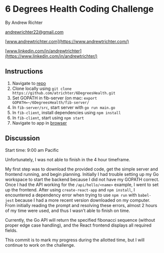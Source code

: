 # 6 Degrees Health Coding Challenge

By Andrew Richter

[andrewrichter22@gmail.com](mailto:andrewrichter22@gmail.com)

[www.andrewtrichter.com](https://www.andrewtrichter.com/)

[www.linkedin.com/in/andrewtrichter](https://www.linkedin.com/in/andrewtrichter/)

## Instructions

1. Navigate to [repo](https://github.com/atrichter/6DegreesHealth)
2. Clone locally using
   `git clone https://github.com/atrichter/6DegreesHealth.git`
3. Set GOPATH in fib-server (on mac: `export GOPATH=~/6DegreesHealth/fib-server/`
4. In `fib-server/src`, start server with `go run main.go`
5. In `fib-client`, install dependencies using `npm install`
6. In `fib-client`, start using `npm start`
7. Navigate to app in [browser](http://localhost:3000)


## Discussion

Start time: 9:00 am Pacific

Unfortunately, I was not able to finish in the 4 hour timeframe.

My first step was to download the provided code, get the simple server and frontend running, and begin planning. Initially I had trouble setting up my Go workspace to start the backend because I did not have my GOPATH correct. Once I had the API working for the `/api/hello/<name>` example, I went to set up the frontend. After using `create-react-app` and `npm install`, I encountered a dependency error when trying to use `npm run` with `babel-jest` because I had a more recent version downloaded on my computer. From initially reading the prompt and resolving these errors, almost 2 hours of my time were used, and thus I wasn’t able to finish on time.

Currently, the Go API will return the specified fibonacci sequence (without proper edge case handling), and the React frontend displays all required fields.

This commit is to mark my progress during the allotted time, but I will continue to work on the challenge.
